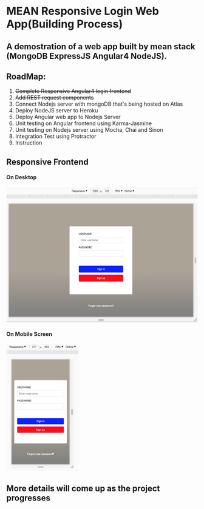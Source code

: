 # MEAN Responsive Login Web App(Building Process)
## A demostration of a web app built by mean stack (MongoDB ExpressJS Angular4 NodeJS). 

## RoadMap:
  1. ~~Complete Responsive Angular4 login frontend~~
  1. ~~Add REST request components~~
  1. Connect Nodejs server with mongoDB that's being hosted on Atlas
  1. Deploy NodeJS server to Heroku
  1. Deploy Angular web app to Nodejs Server
  1. Unit testing on Angular frontend using Karma-Jasmine
  1. Unit testing on Nodejs server using Mocha, Chai and Sinon
  1. Integration Test using Protractor
  1. Instruction

## Responsive Frontend
#### On Desktop
<img src="./imgs/rwd-desktop.png" width="633" height="354" />

#### On Mobile Screen
<img src="./imgs/rwd-mobile.png" width="190" height="335" />

## More details will come up as the project progresses